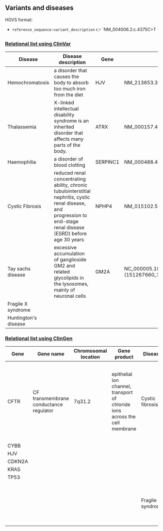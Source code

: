 ## Variants and diseases

HGVS format:
* `reference_sequence:variant_description` 👉 `NM_004006.2:c.4375C>T

### [Relational list using ClinVar](https://www.ncbi.nlm.nih.gov/clinvar/)

|Disease|Disease description|Gene|Variants|
|-------|-------------------|----|--------|
|Hemochromatosis|a disorder that causes the body to absorb too much iron from the diet|HJV|NM_213653.3:c.959G>T|
|Thalassemia|X-linked intellectual disability syndrome is an inherited disorder that affects many parts of the body. |	ATRX	|	NM_000157.4(GBA):c.695G>A	|
|Haemophilia|	a disorder of blood clotting	|	SERPINC1	|		NM_000488.4(SERPINC1):c.1246G>T  |
|Cystic Fibrosis| reduced renal concentrating ability, chronic tubulointerstitial nephritis, cystic renal disease, and progression to end-stage renal disease (ESRD) before age 30 years 	|	NPHP4	| NM_015102.5(NPHP4):c.*314T>G	|
|Tay sachs disease| 	excessive accumulation of ganglioside GM2 and related glycolipids in the lysosomes, mainly of neuronal cells	|	GM2A	|	NC_000005.10:g.(?_151253197)_(151267660_?)	|
|Fragile X syndrome|		|		|		|
|Huntington's disease|		|		|		|


### [Relational list using ClinGen](https://clinicalgenome.org/)

|Gene|Gene name|Chromosomal location|Gene product|Disease|Disease description|
|----|---------|--------------------|------------|-------|-------------------|
|CFTR|CF transmembrane conductance regulator|7q31.2|epithelial ion channel, transport of chloride ions across the cell membrane|Cystic fibrosis|a genetic disorder characterized by the production of sweat with a high salt content and mucus secretions with an abnormal viscosity|		 |
|CYBB|		    |		| 		|		|		 |
|HJV|		    |		|		|		|		 |
|CDKN2A|		|		|		|		|		 |
|KRAS|		    |		|		|		|		 |
|TP53|	    	|		|		|		|		 |
|		|		|		|		|Fragile X syndrome|a genetic disorder characterized by mild-to-moderate intellectual disability|

